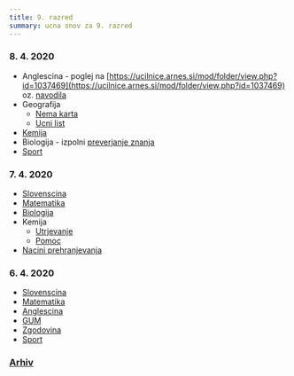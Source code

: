 ```yaml
---
title: 9. razred
summary: ucna snov za 9. razred
---
```


### 8. 4. 2020

* Anglescina - poglej na [https://ucilnice.arnes.si/mod/folder/view.php?id=1037469](https://ucilnice.arnes.si/mod/folder/view.php?id=1037469) oz. [navodila](anglescina/2020-04-08-anglescina.pdf)
* Geografija
    * [Nema karta](geografija/2020-04-08-geografija-nema-karta.pdf)
    * [Ucni list](geografija/2020-04-08-geografija.pdf)
* [Kemija](kemija/2020-04-08-kemija.pdf)
* Biologija - izpolni [preverjanje znanja](https://www.1ka.si/a/270733)
* [Sport](sport/2020-04-08-sport.pdf)

### 7. 4. 2020

* [Slovenscina](slovenscina/2020-04-07-slovenscina.pdf)
* [Matematika](matematika/2020-04-07-matematika.pdf)
* [Biologija](biologija/2020-04-07-biologija.pdf)
* Kemija
    * [Utrjevanje](kemija/2020-04-07-kemija.pdf)
    * [Pomoc](kemija/2020-04-07-kemija-pomoc.pdf)
* [Nacini prehranjevanja](nph/2020-04-07-nacini-prehranjevanja.pdf)

### 6. 4. 2020

* [Slovenscina](slovenscina/2020-04-06-slovenscina.pdf)
* [Matematika](matematika/2020-04-06-matematika.pdf)
* [Anglescina](anglescina/2020-04-06-anglescina.pdf)
* [GUM](gum/2020-04-06-gum.pdf)
* [Zgodovina](zgodovina/2020-04-06-zgodovina.pdf)
* [Sport](sport/2020-04-06-sport.pdf)


### [Arhiv](arhiv.md)